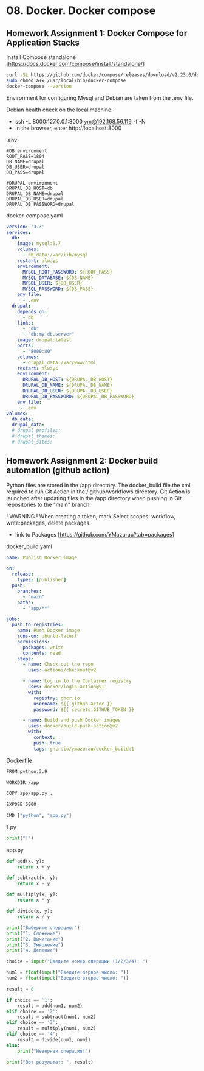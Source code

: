 # 08. Docker. Docker compose

## Homework Assignment 1: Docker Compose for Application Stacks

Install Compose standalone [https://docs.docker.com/compose/install/standalone/]

```bash
curl -SL https://github.com/docker/compose/releases/download/v2.23.0/docker-compose-linux-x86_64 -o /usr/local/bin/docker-compose
sudo chmod a+x /usr/local/bin/docker-compose
docker-compose --version
```

Environment for configuring Mysql and Debian are taken from the .env file.

Debian health check on the local machine:
- ssh -L 8000:127.0.0.1:8000 ym@192.168.56.119 -f -N
- In the browser, enter http://localhost:8000

.env
```
#DB environment
ROOT_PASS=1804
DB_NAME=drupal
DB_USER=drupal
DB_PASS=drupal

#DRUPAL environment
DRUPAL_DB_HOST=db
DRUPAL_DB_NAME=drupal
DRUPAL_DB_USER=drupal
DRUPAL_DB_PASSWORD=drupal
```

docker-compose.yaml
```yaml
version: '3.3'
services:
  db:
    image: mysql:5.7
    volumes:
      - db_data:/var/lib/mysql
    restart: always
    environment:
      MYSQL_ROOT_PASSWORD: ${ROOT_PASS}
      MYSQL_DATABASE: ${DB_NAME}
      MYSQL_USER: ${DB_USER}
      MYSQL_PASSWORD: ${DB_PASS}
    env_file:
      - .env 
  drupal:
    depends_on:
      - db
    links: 
      - "db"
      - "db:my.db.server"
    image: drupal:latest
    ports:
      - "8000:80"
    volumes:
      - drupal_data:/var/www/html           
    restart: always
    environment:
      DRUPAL_DB_HOST: ${DRUPAL_DB_HOST}
      DRUPAL_DB_NAME: ${DRUPAL_DB_NAME}
      DRUPAL_DB_USER: ${DRUPAL_DB_USER}
      DRUPAL_DB_PASSWORD: ${DRUPAL_DB_PASSWORD}  
    env_file:
     - .env    
volumes:
  db_data: 
  drupal_data:
  # drupal_profiles:
  # drupal_themes:
  # drupal_sites:
```



## Homework Assignment 2: Docker build automation (github action)

Python files are stored in the /app directory. The docker_build file.the xml required to run Git Action in the /.github/workflows directory. Git Action is launched after updating files in the /app directory when pushing in Git repositories to the "main" branch.

! WARNING ! When creating a token, mark Select scopes: workflow, write:packages, delete:packages.

- link to Packages [https://github.com/YMazurau?tab=packages]

docker_build.yaml

```yaml
name: Publish Docker image

on:
  release:
    types: [published]
  push:
    branches:
      - "main"
    paths:
      - "app/**"

jobs:
  push_to_registries:
    name: Push Docker image
    runs-on: ubuntu-latest
    permissions:
      packages: write
      contents: read
    steps:
      - name: Check out the repo
        uses: actions/checkout@v2

      - name: Log in to the Container registry
        uses: docker/login-action@v1
        with:
          registry: ghcr.io
          username: ${{ github.actor }}
          password: ${{ secrets.GITHUB_TOKEN }}

      - name: Build and push Docker images
        uses: docker/build-push-action@v2
        with:
          context: .
          push: true
          tags: ghcr.io/ymazurau/docker_build:1
```

Dockerfile
```bash
FROM python:3.9

WORKDIR /app

COPY app/app.py .

EXPOSE 5000

CMD ["python", "app.py"]
```

1.py
```python
print("!")
```
app.py
```python
def add(x, y):
    return x + y

def subtract(x, y):
    return x - y

def multiply(x, y):
    return x * y

def divide(x, y):
    return x / y

print("Выберите операцию:")
print("1. Сложение")
print("2. Вычитание")
print("3. Умножение")
print("4. Деление")

choice = input("Введите номер операции (1/2/3/4): ")

num1 = float(input("Введите первое число: "))
num2 = float(input("Введите второе число: "))

result = 0

if choice == '1':
    result = add(num1, num2)
elif choice == '2':
    result = subtract(num1, num2)
elif choice == '3':
    result = multiply(num1, num2)
elif choice == '4':
    result = divide(num1, num2)
else:
    print("Неверная операция!")

print("Вот результат: ", result)
```



